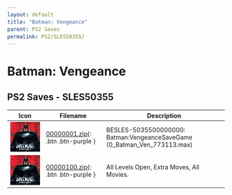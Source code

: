```yaml
---
layout: default
title: "Batman: Vengeance"
parent: PS2 Saves
permalink: PS2/SLES50355/
---
```

# Batman: Vengeance

## PS2 Saves - SLES50355

| Icon | Filename | Description |
|------|----------|-------------|
| ![Batman: Vengeance](icon0.png) | [00000001.zip](00000001.zip){: .btn .btn-purple } | BESLES-5035500000000: Batman:VengeanceSaveGame (0_Batman_Ven_773113.max) |
| ![Batman: Vengeance](icon0.png) | [00000100.zip](00000100.zip){: .btn .btn-purple } | All Levels Open, Extra Moves, All Movies. |
